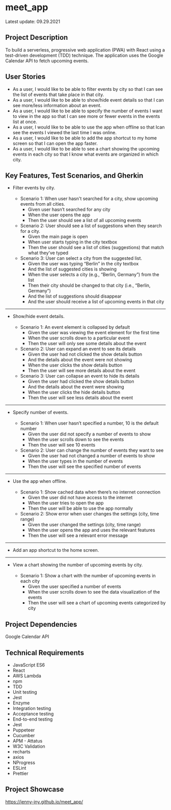 # meet_app
Latest update: 09.29.2021

## Project Description
To build a serverless, progressive web application (PWA) with React using a test-driven development (TDD) technique. The application uses the Google Calendar API to fetch upcoming events.

## User Stories
* As a user, I would like to be able to filter events by city so that I can see the list of events that take place in that city.
* As a user, I would like to be able to show/hide event details so that I can see more/less information about an event.
* As a user, I would like to be able to specify the number of events I want to view in the app so that I can see more or fewer events in the events list at once.
* As a user, I would like to be able to use the app when offline so that Ican see the events I viewed the last time I was online.
* As a user, I would like to be able to add the app shortcut to my home screen so that I can open the app faster.
* As a user, I would like to be able to see a chart showing the upcoming events in each city so that I know what events are organized in which city.

## Key Features, Test Scenarios, and Gherkin
* Filter events by city. <br/><br/>
  * Scenario 1: When user hasn't searched for a city, show upcoming events from all cities.
    * Given user hasn’t searched for any city
    * When the user opens the app
    * Then the user should see a list of all upcoming events
  * Scenario 2: User should see a list of suggestions when they search for a city.
    * Given the main page is open
    * When user starts typing in the city textbox
    * Then the user should see a list of cities (suggestions) that match what they’ve typed
  * Scenario 3: User can select a city from the suggested list.
    * Given the user was typing “Berlin” in the city textbox 
    * And the list of suggested cities is showing
    * When the user selects a city (e.g., “Berlin, Germany”) from the list
    * Then their city should be changed to that city (i.e., “Berlin, Germany”)
    * And the list of suggestions should disappear 
    * And the user should receive a list of upcoming events in that city
---
* Show/hide event details. <br/><br/>
  * Scenario 1: An event element is collapsed by default
    * Given the user was viewing the event element for the first time
    * When the user scrolls down to a particular event
    * Then the user will only see some details about the event
  * Scenario 2: User can expand an event to see its details
    * Given the user had not clicked the show details button
    * And the details about the event were not showing
    * When the user clicks the show details button
    * Then the user will see more details about the event
  * Scenario 3: User can collapse an event to hide its details
    * Given the user had clicked the show details button
    * And the details about the event were showing
    * When the user clicks the hide details button
    * Then the user will see less details about the event
---
* Specify number of events. <br/><br/>
  * Scenario 1: When user hasn’t specified a number, 10 is the default number
    * Given the user did not specify a number of events to show
    * When the user scrolls down to see the events
    * Then the user will see 10 events
  * Scenario 2: User can change the number of events they want to see
    * Given the user had not changed a number of events to show
    * When the user types in the number of events
    * Then the user will see the specified number of events
---
* Use the app when offline. <br/><br/>
  * Scenario 1: Show cached data when there’s no internet connection
    * Given the user did not have access to the internet
    * When the user tries to open the app
    * Then the user will be able to use the app normally
  * Scenario 2: Show error when user changes the settings (city, time range)
    * Given the user changed the settings (city, time range)
    * When the user opens the app and uses the relevant features
    * Then the user will see a relevant error message 
---
* Add an app shortcut to the home screen.
---
* View a chart showing the number of upcoming events by city. <br/><br/>
  * Scenario 1: Show a chart with the number of upcoming events in each city
    * Given the user specified a number of events
    * When the user scrolls down to see the data visualization of the events
    * Then the user will see a chart of upcoming events categorized by city

## Project Dependencies
Google Calendar API

## Technical Requirements
* JavaScript ES6
* React
* AWS Lambda
* npm
* TDD
* Unit testing
* Jest
* Enzyme
* Integration testing
* Acceptance testing
* End-to-end testing
* Jest
* Puppeteer
* Cucumber
* APM - Attatus
* W3C Validation
* recharts
* axios
* NProgress
* ESLint
* Prettier

## Project Showcase
https://jenny-jny.github.io/meet_app/
